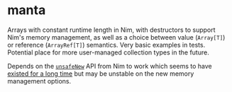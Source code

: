 # manta

Arrays with constant runtime length in Nim, with destructors to support Nim's memory management, as well as a choice between value (`Array[T]`) or reference (`ArrayRef[T]`) semantics. Very basic examples in tests. Potential place for more user-managed collection types in the future.

Depends on the [`unsafeNew`](https://nim-lang.org/docs/system.html#unsafeNew%2Cref.T%2CNatural) API from Nim to work which seems to have [existed for a long time](https://github.com/nim-lang/Nim/commit/76885c754a8f51a0ea34f76dd0843b1949ac7fde#diff-c7ae564e61082887ea50f0d58a637cb12fa78261f51aa4eface24ababfeee299) but may be unstable on the new memory management options.

